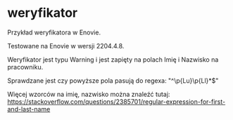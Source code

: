 # weryfikator

Przykład weryfikatora w Enovie.

Testowane na Enovie w wersji 2204.4.8.

Weryfikator jest typu Warning i jest zapięty na polach Imię i Nazwisko na pracowniku.

Sprawdzane jest czy powyższe pola pasują do regexa: "^\\p{Lu}\\p{Ll}*$"

Więcej wzorców na imię, nazwisko można znaleźć tutaj: https://stackoverflow.com/questions/2385701/regular-expression-for-first-and-last-name